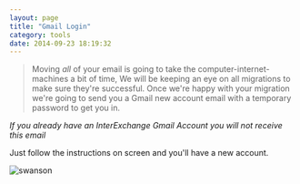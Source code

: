 ```yaml
---
layout: page
title: "Gmail Login"
category: tools
date: 2014-09-23 18:19:32
---
```


> Moving _all_ of your email is going to take the computer-internet-machines a bit of time,
We will be keeping an eye on all migrations to make sure they're successful. 
> Once we're happy with your migration we're going to send you a Gmail new account email
with a temporary password to get you in.

_If you already have an InterExchange Gmail Account you will not receive this email_

Just follow the instructions on screen and you'll have a new account.

![swanson](https://cloud.githubusercontent.com/assets/81055/4381402/760ce2ec-4375-11e4-9222-f4ade407445e.gif)
